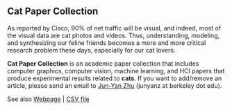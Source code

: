 ## Cat Paper Collection

As reported by Cisco, 90% of net traffic will be visual, and indeed, most of the visual data are cat photos and videos. Thus, understanding, modeling, and synthesizing our feline friends becomes a more and more critical research problem these days, especially for our cat lovers.

**Cat Paper Collection** is an academic paper collection that includes computer graphics, computer vision, machine learning, and HCI papers that produce experimental results related to **cats**. If you want to add/remove an article, please send an email to [Jun-Yan Zhu](http://www.eecs.berkeley.edu/~junyanz/) (junyanz at berkeley dot edu).


See also [Webpage](http://people.eecs.berkeley.edu/~junyanz/cat/cat_papers.html) | [CSV file](https://github.com/junyanz/CatPapers/blob/master/data/reference.csv)
